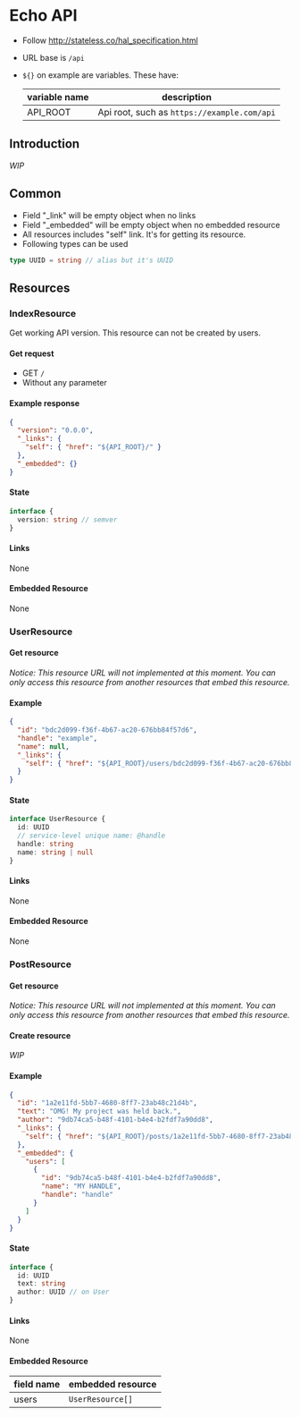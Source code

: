 Echo API
===

- Follow http://stateless.co/hal_specification.html
- URL base is `/api`
- `${}` on example are variables. These have:
  
  variable name | description
  -- | --
  API_ROOT | Api root, such as `https://example.com/api`

Introduction
---
_WIP_

Common
---
- Field "_link" will be empty object when no links
- Field "_embedded" will be empty object when no embedded resource 
- All resources includes "self" link. It's for getting its resource.
- Following types can be used

```ts
type UUID = string // alias but it's UUID
```

Resources
---

### IndexResource
Get working API version.
This resource can not be created by users.

#### Get request
- GET `/`
- Without any parameter

#### Example response
```json
{
  "version": "0.0.0",
  "_links": {
    "self": { "href": "${API_ROOT}/" }
  },
  "_embedded": {}
}
```

#### State

```ts
interface {
  version: string // semver
}
```

#### Links
None

#### Embedded Resource
None


### UserResource


#### Get resource
_Notice: This resource URL will not implemented at this moment. You can only access this resource from another resources that embed this resource._

#### Example
```json
{
  "id": "bdc2d099-f36f-4b67-ac20-676bb84f57d6",
  "handle": "example",
  "name": null,
  "_links": {
    "self": { "href": "${API_ROOT}/users/bdc2d099-f36f-4b67-ac20-676bb84f57d6" }
  }
}
```

#### State

```ts
interface UserResource {
  id: UUID
  // service-level unique name: @handle
  handle: string
  name: string | null
}
```

#### Links
None

#### Embedded Resource
None

### PostResource

#### Get resource
_Notice: This resource URL will not implemented at this moment. You can only access this resource from another resources that embed this resource._

#### Create resource
_WIP_

#### Example
```json
{
  "id": "1a2e11fd-5bb7-4680-8ff7-23ab48c21d4b",
  "text": "OMG! My project was held back.",
  "author": "9db74ca5-b48f-4101-b4e4-b2fdf7a90dd8",
  "_links": {
    "self": { "href": "${API_ROOT}/posts/1a2e11fd-5bb7-4680-8ff7-23ab48c21d4b" },
  },
  "_embedded": {
    "users": [
      {
        "id": "9db74ca5-b48f-4101-b4e4-b2fdf7a90dd8",
        "name": "MY HANDLE",
        "handle": "handle"
      } 
    ]
  }
}
```

#### State

```ts
interface {
  id: UUID
  text: string
  author: UUID // on User
}
```

#### Links
None

#### Embedded Resource
field name | embedded resource
-- | --
users | `UserResource[]`
